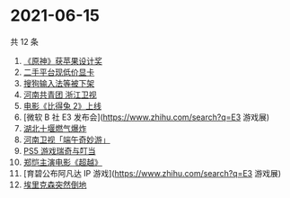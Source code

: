 # 2021-06-15

共 12 条

<!-- BEGIN -->
<!-- 最后更新时间 Tue Jun 15 2021 15:10:36 GMT+0800 (China Standard Time) -->

1. [《原神》获苹果设计奖](https://www.zhihu.com/search?q=原神)
2. [二手平台现低价显卡](https://www.zhihu.com/search?q=显卡)
3. [搜狗输入法等被下架](https://www.zhihu.com/search?q=输入法下架)
4. [河南共青团 浙江卫视](https://www.zhihu.com/search?q=浙江卫视抄袭)
5. [电影《比得兔 2》上线](https://www.zhihu.com/search?q=比得兔2)
6. [微软 B 社 E3 发布会](https://www.zhihu.com/search?q=E3 游戏展)
7. [湖北十堰燃气爆炸](https://www.zhihu.com/search?q=十堰燃气爆炸)
8. [河南卫视「端午奇妙游」](https://www.zhihu.com/search?q=端午奇妙游)
9. [PS5 游戏瑞奇与叮当](https://www.zhihu.com/search?q=瑞奇与叮当)
10. [郑恺主演电影《超越》](https://www.zhihu.com/search?q=郑恺)
11. [育碧公布阿凡达 IP 游戏](https://www.zhihu.com/search?q=E3 游戏展)
12. [埃里克森突然倒地](https://www.zhihu.com/search?q=埃里克森)

<!-- END -->
